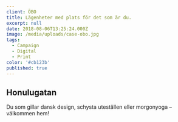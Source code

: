 ```yaml
---
client: ÖBO
title: Lägenheter med plats för det som är du.
excerpt: null
date: 2018-08-06T13:25:24.000Z
image: /media/uploads/case-obo.jpg
tags:
  - Campaign
  - Digital
  - Print
color: '#cb123b'
published: true
---
```


## Honulugatan

Du som gillar dansk design, schysta uteställen eller morgon­­yoga – välkommen hem!
